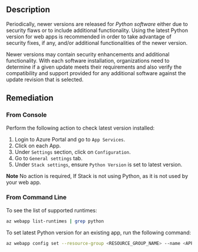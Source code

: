 ## Description

Periodically, newer versions are released for *Python software* either due to security flaws or to include additional functionality. Using the latest Python version for web apps is recommended in order to take advantage of security fixes, if any, and/or additional functionalities of the newer version.

Newer versions may contain security enhancements and additional functionality. With each software installation, organizations need to determine if a given update meets their requirements and also verify the compatibility and support provided for any additional software against the update revision that is selected.

## Remediation

### From Console

Perform the following action to check latest version installed:

  1. Login to Azure Portal and go to `App Services`.
  2. Click on each App.
  3. Under `Settings` section, click on `Configuration`.
  4. Go to `General settings` tab.
  5. Under `Stack settings`, ensure `Python Version` is set to latest version.

**Note** No action is required, If Stack is not using Python, as it is not used by your web app.

### From Command Line

To see the list of supported runtimes:

```bash
az webapp list-runtimes | grep python
```

To set latest Python version for an existing app, run the following command:

```bash
az webapp config set --resource-group <RESOURCE_GROUP_NAME> --name <APP_NAME> --python-version <VERSION>
```
